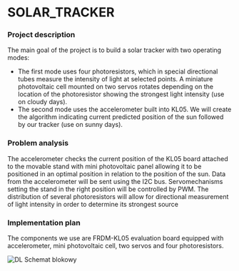 # SOLAR_TRACKER

### Project description

The main goal of the project is to build a solar tracker with two operating modes:

- The first mode uses four photoresistors, which in special directional tubes measure the intensity of light at selected points. A miniature photovoltaic cell mounted on two servos rotates depending on the location of the photoresistor showing the strongest light intensity (use on cloudy days).
- The second mode uses the accelerometer built into KL05. We will create the algorithm indicating current predicted position of the sun followed by our tracker (use on sunny days).

### Problem analysis

The accelerometer checks the current position of the KL05 board attached to the movable stand with mini photovoltaic panel allowing it to be positioned in an optimal position in relation to the position of the sun. Data from the accelerometer will be sent using the I2C bus. Servomechanisms setting the stand in the right position will be controlled by PWM. The distribution of several photoresistors will allow for directional measurement of light intensity in order to determine its strongest source

### Implementation plan

The components we use are FRDM-KL05 evaluation board equipped with accelerometer, mini photovoltaic cell, two servos and four photoresistors.

![DL Schemat blokowy](https://user-images.githubusercontent.com/48928449/70871575-b3cce700-1fa0-11ea-99dd-f41ecfaf1cb3.jpg)

